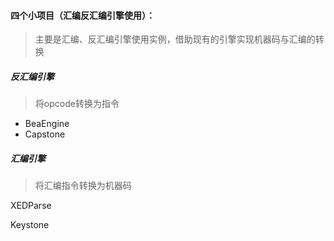 #### 四个小项目（汇编反汇编引擎使用）：

> 主要是汇编、反汇编引擎使用实例，借助现有的引擎实现机器码与汇编的转换



##### 反汇编引擎

> 将opcode转换为指令

- BeaEngine
- Capstone

##### 汇编引擎

> 将汇编指令转换为机器码

XEDParse

Keystone